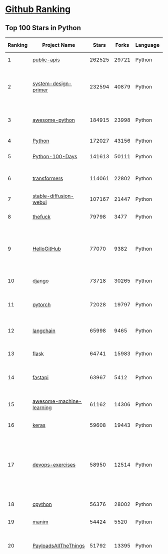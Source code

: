 [Github Ranking](../README.md)
==========

## Top 100 Stars in Python

| Ranking | Project Name | Stars | Forks | Language | Open Issues | Description | Last Commit |
| ------- | ------------ | ----- | ----- | -------- | ----------- | ----------- | ----------- |
| 1 | [public-apis](https://github.com/public-apis/public-apis) | 262525 | 29721 | Python | 2 | A collective list of free APIs | 2023-10-22T20:00:27Z |
| 2 | [system-design-primer](https://github.com/donnemartin/system-design-primer) | 232594 | 40879 | Python | 186 | Learn how to design large-scale systems. Prep for the system design interview.  Includes Anki flashcards. | 2023-10-26T04:27:41Z |
| 3 | [awesome-python](https://github.com/vinta/awesome-python) | 184915 | 23998 | Python | 0 | A curated list of awesome Python frameworks, libraries, software and resources | 2023-10-17T08:58:04Z |
| 4 | [Python](https://github.com/TheAlgorithms/Python) | 172027 | 43156 | Python | 27 | All Algorithms implemented in Python | 2023-10-28T08:50:31Z |
| 5 | [Python-100-Days](https://github.com/jackfrued/Python-100-Days) | 141613 | 50111 | Python | 508 | Python - 100天从新手到大师 | 2023-10-16T07:39:39Z |
| 6 | [transformers](https://github.com/huggingface/transformers) | 114061 | 22802 | Python | 676 | 🤗 Transformers: State-of-the-art Machine Learning for Pytorch, TensorFlow, and JAX. | 2023-10-28T08:01:08Z |
| 7 | [stable-diffusion-webui](https://github.com/AUTOMATIC1111/stable-diffusion-webui) | 107167 | 21447 | Python | 1580 | Stable Diffusion web UI | 2023-10-28T08:52:37Z |
| 8 | [thefuck](https://github.com/nvbn/thefuck) | 79798 | 3477 | Python | 232 | Magnificent app which corrects your previous console command. | 2023-10-08T16:57:40Z |
| 9 | [HelloGitHub](https://github.com/521xueweihan/HelloGitHub) | 77070 | 9382 | Python | 118 | :octocat: 分享 GitHub 上有趣、入门级的开源项目。Share interesting, entry-level open source projects on GitHub. | 2023-10-27T05:33:41Z |
| 10 | [django](https://github.com/django/django) | 73718 | 30265 | Python | 0 | The Web framework for perfectionists with deadlines. | 2023-10-28T08:32:50Z |
| 11 | [pytorch](https://github.com/pytorch/pytorch) | 72028 | 19797 | Python | 12114 | Tensors and Dynamic neural networks in Python with strong GPU acceleration | 2023-10-28T07:59:38Z |
| 12 | [langchain](https://github.com/langchain-ai/langchain) | 65998 | 9465 | Python | 1645 | ⚡ Building applications with LLMs through composability ⚡ | 2023-10-28T08:54:12Z |
| 13 | [flask](https://github.com/pallets/flask) | 64741 | 15983 | Python | 1 | The Python micro framework for building web applications. | 2023-10-28T08:36:05Z |
| 14 | [fastapi](https://github.com/tiangolo/fastapi) | 63967 | 5412 | Python | 29 | FastAPI framework, high performance, easy to learn, fast to code, ready for production | 2023-10-27T20:15:25Z |
| 15 | [awesome-machine-learning](https://github.com/josephmisiti/awesome-machine-learning) | 61162 | 14306 | Python | 0 | A curated list of awesome Machine Learning frameworks, libraries and software. | 2023-10-09T07:27:42Z |
| 16 | [keras](https://github.com/keras-team/keras) | 59608 | 19443 | Python | 110 | Deep Learning for humans | 2023-10-27T21:19:55Z |
| 17 | [devops-exercises](https://github.com/bregman-arie/devops-exercises) | 58950 | 12514 | Python | 20 | Linux, Jenkins, AWS, SRE, Prometheus, Docker, Python, Ansible, Git, Kubernetes, Terraform, OpenStack, SQL, NoSQL, Azure, GCP, DNS, Elastic, Network, Virtualization. DevOps Interview Questions | 2023-10-25T19:00:09Z |
| 18 | [cpython](https://github.com/python/cpython) | 56376 | 28002 | Python | 7004 | The Python programming language | 2023-10-28T07:59:03Z |
| 19 | [manim](https://github.com/3b1b/manim) | 54424 | 5520 | Python | 374 | Animation engine for explanatory math videos | 2023-10-03T10:12:48Z |
| 20 | [PayloadsAllTheThings](https://github.com/swisskyrepo/PayloadsAllTheThings) | 51792 | 13395 | Python | 0 | A list of useful payloads and bypass for Web Application Security and Pentest/CTF | 2023-10-23T21:18:14Z |
| 21 | [funNLP](https://github.com/fighting41love/funNLP) | 58295 | 13634 | Python | 18 | 中英文敏感词、语言检测、中外手机/电话归属地/运营商查询、名字推断性别、手机号抽取、身份证抽取、邮箱抽取、中日文人名库、中文缩写库、拆字词典、词汇情感值、停用词、反动词表、暴恐词表、繁简体转换、英文模拟中文发音、汪峰歌词生成器、职业名称词库、同义词库、反义词库、否定词库、汽车品牌词库、汽车零件词库、连续英文切割、各种中文词向量、公司名字大全、古诗词库、IT词库、财经词库、成语词库、地名词库、历史名人词库、诗词词库、医学词库、饮食词库、法律词库、汽车词库、动物词库、中文聊天语料、中文谣言数据、百度中文问答数据集、句子相似度匹配算法集合、bert资源、文本生成&摘要相关工具、cocoNLP信息抽取工具、国内电话号码正则匹配、清华大学XLORE:中英文跨语言百科知识图谱、清华大学人工智能技术系列报告、自然语言生成、NLU太难了系列、自动对联数据及机器人、用户名黑名单列表、罪名法务名词及分类模型、微信公众号语料、cs224n深度学习自然语言处理课程、中文手写汉字识别、中文自然语言处理 语料/数据集、变量命名神器、分词语料库+代码、任务型对话英文数据集、ASR 语音数据集 + 基于深度学习的中文语音识别系统、笑声检测器、Microsoft多语言数字/单位/如日期时间识别包、中华新华字典数据库及api(包括常用歇后语、成语、词语和汉字)、文档图谱自动生成、SpaCy 中文模型、Common Voice语音识别数据集新版、神经网络关系抽取、基于bert的命名实体识别、关键词(Keyphrase)抽取包pke、基于医疗领域知识图谱的问答系统、基于依存句法与语义角色标注的事件三元组抽取、依存句法分析4万句高质量标注数据、cnocr：用来做中文OCR的Python3包、中文人物关系知识图谱项目、中文nlp竞赛项目及代码汇总、中文字符数据、speech-aligner: 从“人声语音”及其“语言文本”产生音素级别时间对齐标注的工具、AmpliGraph: 知识图谱表示学习(Python)库：知识图谱概念链接预测、Scattertext 文本可视化(python)、语言/知识表示工具：BERT & ERNIE、中文对比英文自然语言处理NLP的区别综述、Synonyms中文近义词工具包、HarvestText领域自适应文本挖掘工具（新词发现-情感分析-实体链接等）、word2word：(Python)方便易用的多语言词-词对集：62种语言/3,564个多语言对、语音识别语料生成工具：从具有音频/字幕的在线视频创建自动语音识别(ASR)语料库、构建医疗实体识别的模型（包含词典和语料标注）、单文档非监督的关键词抽取、Kashgari中使用gpt-2语言模型、开源的金融投资数据提取工具、文本自动摘要库TextTeaser: 仅支持英文、人民日报语料处理工具集、一些关于自然语言的基本模型、基于14W歌曲知识库的问答尝试--功能包括歌词接龙and已知歌词找歌曲以及歌曲歌手歌词三角关系的问答、基于Siamese bilstm模型的相似句子判定模型并提供训练数据集和测试数据集、用Transformer编解码模型实现的根据Hacker News文章标题自动生成评论、用BERT进行序列标记和文本分类的模板代码、LitBank：NLP数据集——支持自然语言处理和计算人文学科任务的100部带标记英文小说语料、百度开源的基准信息抽取系统、虚假新闻数据集、Facebook: LAMA语言模型分析，提供Transformer-XL/BERT/ELMo/GPT预训练语言模型的统一访问接口、CommonsenseQA：面向常识的英文QA挑战、中文知识图谱资料、数据及工具、各大公司内部里大牛分享的技术文档 PDF 或者 PPT、自然语言生成SQL语句（英文）、中文NLP数据增强（EDA）工具、英文NLP数据增强工具 、基于医药知识图谱的智能问答系统、京东商品知识图谱、基于mongodb存储的军事领域知识图谱问答项目、基于远监督的中文关系抽取、语音情感分析、中文ULMFiT-情感分析-文本分类-语料及模型、一个拍照做题程序、世界各国大规模人名库、一个利用有趣中文语料库 qingyun 训练出来的中文聊天机器人、中文聊天机器人seqGAN、省市区镇行政区划数据带拼音标注、教育行业新闻语料库包含自动文摘功能、开放了对话机器人-知识图谱-语义理解-自然语言处理工具及数据、中文知识图谱：基于百度百科中文页面-抽取三元组信息-构建中文知识图谱、masr: 中文语音识别-提供预训练模型-高识别率、Python音频数据增广库、中文全词覆盖BERT及两份阅读理解数据、ConvLab：开源多域端到端对话系统平台、中文自然语言处理数据集、基于最新版本rasa搭建的对话系统、基于TensorFlow和BERT的管道式实体及关系抽取、一个小型的证券知识图谱/知识库、复盘所有NLP比赛的TOP方案、OpenCLaP：多领域开源中文预训练语言模型仓库、UER：基于不同语料+编码器+目标任务的中文预训练模型仓库、中文自然语言处理向量合集、基于金融-司法领域(兼有闲聊性质)的聊天机器人、g2pC：基于上下文的汉语读音自动标记模块、Zincbase 知识图谱构建工具包、诗歌质量评价/细粒度情感诗歌语料库、快速转化「中文数字」和「阿拉伯数字」、百度知道问答语料库、基于知识图谱的问答系统、jieba_fast 加速版的jieba、正则表达式教程、中文阅读理解数据集、基于BERT等最新语言模型的抽取式摘要提取、Python利用深度学习进行文本摘要的综合指南、知识图谱深度学习相关资料整理、维基大规模平行文本语料、StanfordNLP 0.2.0：纯Python版自然语言处理包、NeuralNLP-NeuralClassifier：腾讯开源深度学习文本分类工具、端到端的封闭域对话系统、中文命名实体识别：NeuroNER vs. BertNER、新闻事件线索抽取、2019年百度的三元组抽取比赛：“科学空间队”源码、基于依存句法的开放域文本知识三元组抽取和知识库构建、中文的GPT2训练代码、ML-NLP - 机器学习(Machine Learning)NLP面试中常考到的知识点和代码实现、nlp4han:中文自然语言处理工具集(断句/分词/词性标注/组块/句法分析/语义分析/NER/N元语法/HMM/代词消解/情感分析/拼写检查、XLM：Facebook的跨语言预训练语言模型、用基于BERT的微调和特征提取方法来进行知识图谱百度百科人物词条属性抽取、中文自然语言处理相关的开放任务-数据集-当前最佳结果、CoupletAI - 基于CNN+Bi-LSTM+Attention 的自动对对联系统、抽象知识图谱、MiningZhiDaoQACorpus - 580万百度知道问答数据挖掘项目、brat rapid annotation tool: 序列标注工具、大规模中文知识图谱数据：1.4亿实体、数据增强在机器翻译及其他nlp任务中的应用及效果、allennlp阅读理解:支持多种数据和模型、PDF表格数据提取工具 、 Graphbrain：AI开源软件库和科研工具，目的是促进自动意义提取和文本理解以及知识的探索和推断、简历自动筛选系统、基于命名实体识别的简历自动摘要、中文语言理解测评基准，包括代表性的数据集&基准模型&语料库&排行榜、树洞 OCR 文字识别 、从包含表格的扫描图片中识别表格和文字、语声迁移、Python口语自然语言处理工具集(英文)、 similarity：相似度计算工具包，java编写、海量中文预训练ALBERT模型 、Transformers 2.0 、基于大规模音频数据集Audioset的音频增强 、Poplar：网页版自然语言标注工具、图片文字去除，可用于漫画翻译 、186种语言的数字叫法库、Amazon发布基于知识的人-人开放领域对话数据集 、中文文本纠错模块代码、繁简体转换 、 Python实现的多种文本可读性评价指标、类似于人名/地名/组织机构名的命名体识别数据集 、东南大学《知识图谱》研究生课程(资料)、. 英文拼写检查库 、 wwsearch是企业微信后台自研的全文检索引擎、CHAMELEON：深度学习新闻推荐系统元架构 、 8篇论文梳理BERT相关模型进展与反思、DocSearch：免费文档搜索引擎、 LIDA：轻量交互式对话标注工具 、aili - the fastest in-memory index in the East 东半球最快并发索引 、知识图谱车音工作项目、自然语言生成资源大全 、中日韩分词库mecab的Python接口库、中文文本摘要/关键词提取、汉字字符特征提取器 (featurizer)，提取汉字的特征（发音特征、字形特征）用做深度学习的特征、中文生成任务基准测评 、中文缩写数据集、中文任务基准测评 - 代表性的数据集-基准(预训练)模型-语料库-baseline-工具包-排行榜、PySS3：面向可解释AI的SS3文本分类器机器可视化工具 、中文NLP数据集列表、COPE - 格律诗编辑程序、doccano：基于网页的开源协同多语言文本标注工具 、PreNLP：自然语言预处理库、简单的简历解析器，用来从简历中提取关键信息、用于中文闲聊的GPT2模型：GPT2-chitchat、基于检索聊天机器人多轮响应选择相关资源列表(Leaderboards、Datasets、Papers)、(Colab)抽象文本摘要实现集锦(教程 、词语拼音数据、高效模糊搜索工具、NLP数据增广资源集、微软对话机器人框架 、 GitHub Typo Corpus：大规模GitHub多语言拼写错误/语法错误数据集、TextCluster：短文本聚类预处理模块 Short text cluster、面向语音识别的中文文本规范化、BLINK：最先进的实体链接库、BertPunc：基于BERT的最先进标点修复模型、Tokenizer：快速、可定制的文本词条化库、中文语言理解测评基准，包括代表性的数据集、基准(预训练)模型、语料库、排行榜、spaCy 医学文本挖掘与信息提取 、 NLP任务示例项目代码集、 python拼写检查库、chatbot-list - 行业内关于智能客服、聊天机器人的应用和架构、算法分享和介绍、语音质量评价指标(MOSNet, BSSEval, STOI, PESQ, SRMR)、 用138GB语料训练的法文RoBERTa预训练语言模型 、BERT-NER-Pytorch：三种不同模式的BERT中文NER实验、无道词典 - 有道词典的命令行版本，支持英汉互查和在线查询、2019年NLP亮点回顾、 Chinese medical dialogue data 中文医疗对话数据集 、最好的汉字数字(中文数字)-阿拉伯数字转换工具、 基于百科知识库的中文词语多词义/义项获取与特定句子词语语义消歧、awesome-nlp-sentiment-analysis - 情感分析、情绪原因识别、评价对象和评价词抽取、LineFlow：面向所有深度学习框架的NLP数据高效加载器、中文医学NLP公开资源整理 、MedQuAD：(英文)医学问答数据集、将自然语言数字串解析转换为整数和浮点数、Transfer Learning in Natural Language Processing (NLP) 、面向语音识别的中文/英文发音辞典、Tokenizers：注重性能与多功能性的最先进分词器、CLUENER 细粒度命名实体识别 Fine Grained Named Entity Recognition、 基于BERT的中文命名实体识别、中文谣言数据库、NLP数据集/基准任务大列表、nlp相关的一些论文及代码, 包括主题模型、词向量(Word Embedding)、命名实体识别(NER)、文本分类(Text Classificatin)、文本生成(Text Generation)、文本相似性(Text Similarity)计算等，涉及到各种与nlp相关的算法，基于keras和tensorflow 、Python文本挖掘/NLP实战示例、 Blackstone：面向非结构化法律文本的spaCy pipeline和NLP模型通过同义词替换实现文本“变脸” 、中文 预训练 ELECTREA 模型: 基于对抗学习 pretrain Chinese Model 、albert-chinese-ner - 用预训练语言模型ALBERT做中文NER 、基于GPT2的特定主题文本生成/文本增广、开源预训练语言模型合集、多语言句向量包、编码、标记和实现：一种可控高效的文本生成方法、 英文脏话大列表 、attnvis：GPT2、BERT等transformer语言模型注意力交互可视化、CoVoST：Facebook发布的多语种语音-文本翻译语料库，包括11种语言(法语、德语、荷兰语、俄语、西班牙语、意大利语、土耳其语、波斯语、瑞典语、蒙古语和中文)的语音、文字转录及英文译文、Jiagu自然语言处理工具 - 以BiLSTM等模型为基础，提供知识图谱关系抽取 中文分词 词性标注 命名实体识别 情感分析 新词发现 关键词 文本摘要 文本聚类等功能、用unet实现对文档表格的自动检测，表格重建、NLP事件提取文献资源列表 、 金融领域自然语言处理研究资源大列表、CLUEDatasetSearch - 中英文NLP数据集：搜索所有中文NLP数据集，附常用英文NLP数据集 、medical_NER - 中文医学知识图谱命名实体识别 、(哈佛)讲因果推理的免费书、知识图谱相关学习资料/数据集/工具资源大列表、Forte：灵活强大的自然语言处理pipeline工具集 、Python字符串相似性算法库、PyLaia：面向手写文档分析的深度学习工具包、TextFooler：针对文本分类/推理的对抗文本生成模块、Haystack：灵活、强大的可扩展问答(QA)框架、中文关键短语抽取工具 | 2023-08-24T08:47:15Z |
| 22 | [PayloadsAllTheThings](https://github.com/swisskyrepo/PayloadsAllTheThings) | 51792 | 13395 | Python | 0 | A list of useful payloads and bypass for Web Application Security and Pentest/CTF | 2023-10-23T21:18:14Z |
| 23 | [requests](https://github.com/psf/requests) | 50455 | 9217 | Python | 198 | A simple, yet elegant, HTTP library. | 2023-10-26T08:13:19Z |
| 24 | [d2l-zh](https://github.com/d2l-ai/d2l-zh) | 50147 | 9786 | Python | 0 | 《动手学深度学习》：面向中文读者、能运行、可讨论。中英文版被70多个国家的500多所大学用于教学。 | 2023-10-28T04:18:23Z |
| 25 | [localstack](https://github.com/localstack/localstack) | 49722 | 3741 | Python | 335 | 💻 A fully functional local AWS cloud stack. Develop and test your cloud & Serverless apps offline | 2023-10-28T06:51:23Z |
| 26 | [face_recognition](https://github.com/ageitgey/face_recognition) | 49676 | 13169 | Python | 714 | The world's simplest facial recognition api for Python and the command line | 2023-10-18T08:51:11Z |
| 27 | [scrapy](https://github.com/scrapy/scrapy) | 49008 | 10258 | Python | 475 | Scrapy, a fast high-level web crawling & scraping framework for Python. | 2023-10-26T14:39:26Z |
| 28 | [Real-Time-Voice-Cloning](https://github.com/CorentinJ/Real-Time-Voice-Cloning) | 48402 | 8278 | Python | 162 | Clone a voice in 5 seconds to generate arbitrary speech in real-time | 2023-10-18T16:36:50Z |
| 29 | [you-get](https://github.com/soimort/you-get) | 48365 | 9337 | Python | 0 | :arrow_double_down: Dumb downloader that scrapes the web | 2023-08-03T15:10:18Z |
| 30 | [gpt4free](https://github.com/xtekky/gpt4free) | 47482 | 11967 | Python | 112 | The official gpt4free repository \| various collection of powerful language models | 2023-10-28T07:27:53Z |
| 31 | [whisper](https://github.com/openai/whisper) | 46805 | 5376 | Python | 0 | Robust Speech Recognition via Large-Scale Weak Supervision | 2023-10-23T10:52:35Z |
| 32 | [big-list-of-naughty-strings](https://github.com/minimaxir/big-list-of-naughty-strings) | 45336 | 2188 | Python | 62 | The Big List of Naughty Strings is a list of strings which have a high probability of causing issues when used as user-input data. | 2023-06-18T16:13:29Z |
| 33 | [rich](https://github.com/Textualize/rich) | 45211 | 1669 | Python | 133 | Rich is a Python library for rich text and beautiful formatting in the terminal. | 2023-10-27T11:59:40Z |
| 34 | [gpt-engineer](https://github.com/AntonOsika/gpt-engineer) | 45167 | 7393 | Python | 19 | Specify what you want it to build, the AI asks for clarification, and then builds it. | 2023-10-28T00:05:45Z |
| 35 | [DeepFaceLab](https://github.com/iperov/DeepFaceLab) | 43051 | 9680 | Python | 540 | DeepFaceLab is the leading software for creating deepfakes. | 2023-10-24T10:56:48Z |
| 36 | [yolov5](https://github.com/ultralytics/yolov5) | 42642 | 14833 | Python | 148 | YOLOv5 🚀 in PyTorch > ONNX > CoreML > TFLite | 2023-10-26T20:45:00Z |
| 37 | [hackingtool](https://github.com/Z4nzu/hackingtool) | 40352 | 4459 | Python | 17 | ALL IN ONE Hacking Tool For Hackers | 2023-10-25T17:43:15Z |
| 38 | [pandas](https://github.com/pandas-dev/pandas) | 40149 | 16857 | Python | 3564 | Flexible and powerful data analysis / manipulation library for Python, providing labeled data structures similar to R data.frame objects, statistical functions, and much more | 2023-10-28T03:15:49Z |
| 39 | [privateGPT](https://github.com/imartinez/privateGPT) | 39276 | 5206 | Python | 450 | Interact with your documents using the power of GPT, 100% privately, no data leaks | 2023-10-27T18:34:50Z |
| 40 | [ailearning](https://github.com/apachecn/ailearning) | 36726 | 11346 | Python | 3 | AiLearning：数据分析+机器学习实战+线性代数+PyTorch+NLTK+TF2 | 2023-07-21T08:56:46Z |
| 41 | [sentry](https://github.com/getsentry/sentry) | 35439 | 3993 | Python | 1507 | Developer-first error tracking and performance monitoring | 2023-10-28T06:25:23Z |
| 42 | [ChatGLM-6B](https://github.com/THUDM/ChatGLM-6B) | 35095 | 4730 | Python | 491 | ChatGLM-6B: An Open Bilingual Dialogue Language Model \| 开源双语对话语言模型 | 2023-10-27T06:25:19Z |
| 43 | [ColossalAI](https://github.com/hpcaitech/ColossalAI) | 35073 | 4001 | Python | 299 | Making large AI models cheaper, faster and more accessible | 2023-10-27T10:19:56Z |
| 44 | [black](https://github.com/psf/black) | 34991 | 2298 | Python | 347 | The uncompromising Python code formatter | 2023-10-28T08:56:39Z |
| 45 | [wtfpython](https://github.com/satwikkansal/wtfpython) | 34403 | 2678 | Python | 61 | What the f*ck Python? 😱 | 2023-10-07T19:55:20Z |
| 46 | [DragGAN](https://github.com/XingangPan/DragGAN) | 33602 | 3777 | Python | 124 | Official Code for DragGAN (SIGGRAPH 2023) | 2023-10-26T13:20:19Z |
| 47 | [python-cheatsheet](https://github.com/gto76/python-cheatsheet) | 33565 | 6175 | Python | 7 | Comprehensive Python Cheatsheet | 2023-10-16T16:33:18Z |
| 48 | [mitmproxy](https://github.com/mitmproxy/mitmproxy) | 32617 | 3825 | Python | 278 | An interactive TLS-capable intercepting HTTP proxy for penetration testers and software developers. | 2023-10-26T14:58:21Z |
| 49 | [XX-Net](https://github.com/XX-net/XX-Net) | 32245 | 7827 | Python | 7882 | A proxy tool to bypass GFW. | 2023-10-26T10:09:44Z |
| 50 | [airflow](https://github.com/apache/airflow) | 32201 | 13059 | Python | 742 | Apache Airflow - A platform to programmatically author, schedule, and monitor workflows | 2023-10-28T08:56:48Z |
| 51 | [MockingBird](https://github.com/babysor/MockingBird) | 31535 | 4804 | Python | 445 | 🚀AI拟声: 5秒内克隆您的声音并生成任意语音内容 Clone a voice in 5 seconds to generate arbitrary speech in real-time | 2023-09-05T15:15:09Z |
| 52 | [stablediffusion](https://github.com/Stability-AI/stablediffusion) | 31040 | 4100 | Python | 190 | High-Resolution Image Synthesis with Latent Diffusion Models | 2023-10-05T01:28:17Z |
| 53 | [open-interpreter](https://github.com/KillianLucas/open-interpreter) | 31033 | 2702 | Python | 160 | OpenAI's Code Interpreter in your terminal, running locally | 2023-10-28T07:07:38Z |
| 54 | [HanLP](https://github.com/hankcs/HanLP) | 30609 | 8880 | Python | 7 | 中文分词 词性标注 命名实体识别 依存句法分析 成分句法分析 语义依存分析 语义角色标注 指代消解 风格转换 语义相似度 新词发现 关键词短语提取 自动摘要 文本分类聚类 拼音简繁转换 自然语言处理 | 2023-10-20T06:09:48Z |
| 55 | [cli](https://github.com/httpie/cli) | 29872 | 3828 | Python | 148 | 🥧 HTTPie CLI  — modern, user-friendly command-line HTTP client for the API era. JSON support, colors, sessions, downloads, plugins & more. | 2023-10-24T17:23:30Z |
| 56 | [ccxt](https://github.com/ccxt/ccxt) | 29396 | 7250 | Python | 810 | A JavaScript / TypeScript / Python / C# / PHP cryptocurrency trading API with support for more than 100 bitcoin/altcoin exchanges | 2023-10-28T08:50:06Z |
| 57 | [DeepSpeed](https://github.com/microsoft/DeepSpeed) | 29030 | 3536 | Python | 708 | DeepSpeed is a deep learning optimization library that makes distributed training and inference easy, efficient, and effective. | 2023-10-27T23:16:07Z |
| 58 | [linux-insides](https://github.com/0xAX/linux-insides) | 28751 | 3336 | Python | 27 | A little bit about a linux kernel | 2023-09-02T10:26:40Z |
| 59 | [Python](https://github.com/geekcomputers/Python) | 28542 | 12043 | Python | 235 | My Python Examples | 2023-10-28T07:45:17Z |
| 60 | [ray](https://github.com/ray-project/ray) | 28364 | 4878 | Python | 3062 | Ray is a unified framework for scaling AI and Python applications. Ray consists of a core distributed runtime and a set of AI Libraries for accelerating ML workloads. | 2023-10-28T05:12:48Z |
| 61 | [cli](https://github.com/httpie/cli) | 29872 | 3828 | Python | 148 | 🥧 HTTPie CLI  — modern, user-friendly command-line HTTP client for the API era. JSON support, colors, sessions, downloads, plugins & more. | 2023-10-24T17:23:30Z |
| 62 | [ccxt](https://github.com/ccxt/ccxt) | 29396 | 7250 | Python | 810 | A JavaScript / TypeScript / Python / C# / PHP cryptocurrency trading API with support for more than 100 bitcoin/altcoin exchanges | 2023-10-28T08:50:06Z |
| 63 | [linux-insides](https://github.com/0xAX/linux-insides) | 28751 | 3336 | Python | 27 | A little bit about a linux kernel | 2023-09-02T10:26:40Z |
| 64 | [Python](https://github.com/geekcomputers/Python) | 28542 | 12043 | Python | 235 | My Python Examples | 2023-10-28T07:45:17Z |
| 65 | [ray](https://github.com/ray-project/ray) | 28364 | 4878 | Python | 3062 | Ray is a unified framework for scaling AI and Python applications. Ray consists of a core distributed runtime and a set of AI Libraries for accelerating ML workloads. | 2023-10-28T05:12:48Z |
| 66 | [interactive-coding-challenges](https://github.com/donnemartin/interactive-coding-challenges) | 27968 | 4499 | Python | 34 | 120+ interactive Python coding interview challenges (algorithms and data structures).  Includes Anki flashcards. | 2023-09-12T22:51:04Z |
| 67 | [fairseq](https://github.com/facebookresearch/fairseq) | 27817 | 6197 | Python | 1013 | Facebook AI Research Sequence-to-Sequence Toolkit written in Python. | 2023-10-25T16:06:34Z |
| 68 | [pytorch-tutorial](https://github.com/yunjey/pytorch-tutorial) | 27629 | 7869 | Python | 65 | PyTorch Tutorial for Deep Learning Researchers | 2023-08-15T10:17:50Z |
| 69 | [spaCy](https://github.com/explosion/spaCy) | 27447 | 4311 | Python | 73 | 💫 Industrial-strength Natural Language Processing (NLP) in Python | 2023-10-25T13:11:24Z |
| 70 | [ChatGPT](https://github.com/acheong08/ChatGPT) | 27412 | 4683 | Python | 11 | Reverse engineered ChatGPT API | 2023-08-02T06:02:10Z |
| 71 | [pytorch-image-models](https://github.com/huggingface/pytorch-image-models) | 27339 | 4357 | Python | 68 | PyTorch image models, scripts, pretrained weights -- ResNet, ResNeXT, EfficientNet, NFNet, Vision Transformer (ViT), MobileNet-V3/V2, RegNet, DPN, CSPNet, Swin Transformer, MaxViT, CoAtNet, ConvNeXt, and more | 2023-10-27T23:49:54Z |
| 72 | [poetry](https://github.com/python-poetry/poetry) | 27147 | 2121 | Python | 587 | Python packaging and dependency management made easy | 2023-10-27T16:31:20Z |
| 73 | [detectron2](https://github.com/facebookresearch/detectron2) | 26980 | 7094 | Python | 364 | Detectron2 is a platform for object detection, segmentation and other visual recognition tasks. | 2023-10-24T23:11:42Z |
| 74 | [django-rest-framework](https://github.com/encode/django-rest-framework) | 26534 | 6776 | Python | 71 | Web APIs for Django. 🎸 | 2023-10-24T06:44:33Z |
| 75 | [tqdm](https://github.com/tqdm/tqdm) | 26101 | 1337 | Python | 367 | :zap: A Fast, Extensible Progress Bar for Python and CLI | 2023-10-23T19:37:21Z |
| 76 | [Detectron](https://github.com/facebookresearch/Detectron) | 25978 | 5556 | Python | 306 | FAIR's research platform for object detection research, implementing popular algorithms like Mask R-CNN and RetinaNet. | 2023-10-19T02:19:30Z |
| 77 | [mmdetection](https://github.com/open-mmlab/mmdetection) | 25891 | 8964 | Python | 1016 | OpenMMLab Detection Toolbox and Benchmark | 2023-10-27T08:42:35Z |
| 78 | [data-science-ipython-notebooks](https://github.com/donnemartin/data-science-ipython-notebooks) | 25722 | 7680 | Python | 17 | Data science Python notebooks: Deep learning (TensorFlow, Theano, Caffe, Keras), scikit-learn, Kaggle, big data (Spark, Hadoop MapReduce, HDFS), matplotlib, pandas, NumPy, SciPy, Python essentials, AWS, and various command lines. | 2023-10-10T23:01:07Z |
| 79 | [python-fire](https://github.com/google/python-fire) | 25421 | 1458 | Python | 120 | Python Fire is a library for automatically generating command line interfaces (CLIs) from absolutely any Python object. | 2023-10-08T11:01:26Z |
| 80 | [jax](https://github.com/google/jax) | 25122 | 2368 | Python | 1280 | Composable transformations of Python+NumPy programs: differentiate, vectorize, JIT to GPU/TPU, and more | 2023-10-28T07:27:40Z |
| 81 | [detectron2](https://github.com/facebookresearch/detectron2) | 26980 | 7094 | Python | 364 | Detectron2 is a platform for object detection, segmentation and other visual recognition tasks. | 2023-10-24T23:11:42Z |
| 82 | [django-rest-framework](https://github.com/encode/django-rest-framework) | 26534 | 6776 | Python | 71 | Web APIs for Django. 🎸 | 2023-10-24T06:44:33Z |
| 83 | [tqdm](https://github.com/tqdm/tqdm) | 26101 | 1337 | Python | 367 | :zap: A Fast, Extensible Progress Bar for Python and CLI | 2023-10-23T19:37:21Z |
| 84 | [Detectron](https://github.com/facebookresearch/Detectron) | 25978 | 5556 | Python | 306 | FAIR's research platform for object detection research, implementing popular algorithms like Mask R-CNN and RetinaNet. | 2023-10-19T02:19:30Z |
| 85 | [mmdetection](https://github.com/open-mmlab/mmdetection) | 25891 | 8964 | Python | 1016 | OpenMMLab Detection Toolbox and Benchmark | 2023-10-27T08:42:35Z |
| 86 | [data-science-ipython-notebooks](https://github.com/donnemartin/data-science-ipython-notebooks) | 25722 | 7680 | Python | 17 | Data science Python notebooks: Deep learning (TensorFlow, Theano, Caffe, Keras), scikit-learn, Kaggle, big data (Spark, Hadoop MapReduce, HDFS), matplotlib, pandas, NumPy, SciPy, Python essentials, AWS, and various command lines. | 2023-10-10T23:01:07Z |
| 87 | [nanoGPT](https://github.com/karpathy/nanoGPT) | 25638 | 3522 | Python | 151 | The simplest, fastest repository for training/finetuning medium-sized GPTs. | 2023-10-25T15:16:57Z |
| 88 | [jax](https://github.com/google/jax) | 25122 | 2368 | Python | 1280 | Composable transformations of Python+NumPy programs: differentiate, vectorize, JIT to GPU/TPU, and more | 2023-10-28T07:27:40Z |
| 89 | [YouCompleteMe](https://github.com/ycm-core/YouCompleteMe) | 25002 | 2831 | Python | 14 | A code-completion engine for Vim | 2023-10-27T05:39:29Z |
| 90 | [lightning](https://github.com/Lightning-AI/lightning) | 24973 | 3052 | Python | 666 | Deep learning framework to train, deploy, and ship AI products Lightning fast. | 2023-10-28T01:53:52Z |
| 91 | [ControlNet](https://github.com/lllyasviel/ControlNet) | 24616 | 2287 | Python | 311 | Let us control diffusion models! | 2023-10-26T17:43:41Z |
| 92 | [Depix](https://github.com/spipm/Depix) | 24526 | 3042 | Python | 0 | Recovers passwords from pixelized screenshots | 2023-10-23T16:50:19Z |
| 93 | [ItChat](https://github.com/littlecodersh/ItChat) | 24339 | 5557 | Python | 257 | A complete and graceful API for Wechat. 微信个人号接口、微信机器人及命令行微信，三十行即可自定义个人号机器人。 | 2023-09-28T07:46:58Z |
| 94 | [pipenv](https://github.com/pypa/pipenv) | 24224 | 1915 | Python | 186 |  Python Development Workflow for Humans. | 2023-10-24T22:27:06Z |
| 95 | [hosts](https://github.com/StevenBlack/hosts) | 24057 | 2055 | Python | 47 | 🔒 Consolidating and extending hosts files from several well-curated sources. Optionally pick extensions for porn, social media, and other categories. | 2023-10-28T03:23:07Z |
| 96 | [redash](https://github.com/getredash/redash) | 24018 | 4172 | Python | 538 | Make Your Company Data Driven. Connect to any data source, easily visualize, dashboard and share your data. | 2023-10-27T23:20:39Z |
| 97 | [professional-programming](https://github.com/charlax/professional-programming) | 23961 | 2053 | Python | 0 | A collection of learning resources for curious software engineers | 2023-10-24T12:55:16Z |
| 98 | [spleeter](https://github.com/deezer/spleeter) | 23696 | 2617 | Python | 192 | Deezer source separation library including pretrained models. | 2023-10-23T19:11:00Z |
| 99 | [Mask_RCNN](https://github.com/matterport/Mask_RCNN) | 23557 | 11563 | Python | 1862 | Mask R-CNN for object detection and instance segmentation on Keras and TensorFlow | 2023-10-22T17:26:09Z |
| 100 | [Real-ESRGAN](https://github.com/xinntao/Real-ESRGAN) | 23387 | 2983 | Python | 410 | Real-ESRGAN aims at developing Practical Algorithms for General Image/Video Restoration. | 2023-08-27T07:12:13Z |


